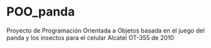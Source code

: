 # POO_panda
Proyecto de Programación Orientada a Objetos basada en el juego del panda y los insectos para el celular Alcatel OT-355 de 2010
